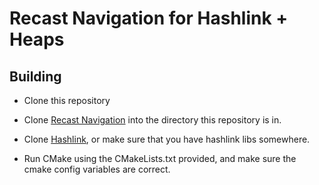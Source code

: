 # Recast Navigation for Hashlink + Heaps

## Building

* Clone this repository

* Clone [Recast Navigation](https://github.com/recastnavigation/recastnavigation) into the directory this repository is in.

* Clone [Hashlink](https://github.com/HaxeFoundation/hashlink), or make sure that you have hashlink libs somewhere.

* Run CMake using the CMakeLists.txt provided, and make sure the cmake config variables are correct.
